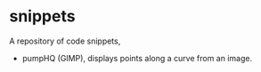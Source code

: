 # snippets

A repository of code snippets, 

- pumpHQ (GIMP), displays points along a curve from an image.

